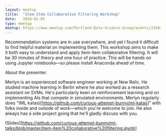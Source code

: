 ```yaml
---
layout: meetup
title:  "Item-Item Collaborative Filtering Workshop"
date:   2016-01-05
type: meetup
meetup: https://www.meetup.com/Portland-Data-Science-Group/events/235631408/
---
```


Recommendation systems are in use everywhere, and yet I found it difficult to find helpful material on implementing them. This workshop aims to make it both easy to understand and apply item-item collaborative filtering. It will be 30 minutes of theory and one hour of practice. This will be hands on using Jupyter notebooks—so please install Anaconda ahead of time.

About the presenter:

Merlyn is an experienced software engineer working at New Relic. He studied machine learning in Berlin where he also worked as a research assistant on SVMs. He's particularly keen on reinforcement learning and on implementing AIs that compete in simulated environments. Merlyn regularly does "(ML katas)[https://github.com/curious-attempt-bunny/ml-katas]" with folks inside and outside of work—which you're welcome to join. He also always has a side project going that he'll gladly discuss with you.

 (Slides)[https://github.com/curious-attempt-bunny/ml-talks/blob/master/item-item%20collaborative%20filtering.ipynb]


